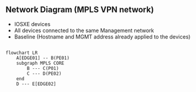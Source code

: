 ## Network Diagram (MPLS VPN network)

- IOSXE devices
- All devices connected to the same Management network
- Baseline (Hostname and MGMT address already applied to the devices)

```mermaid

flowchart LR
    A[EDGE01] -- B(PE01)
    subgraph MPLS CORE
        B --- C(P01)
        C --- D(PE02)
    end
    D --- E[EDGE02]
```
